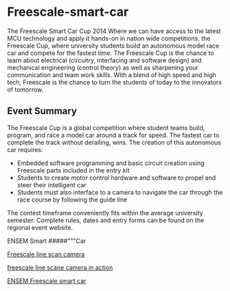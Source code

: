 # Freescale-smart-car




The Freescale Smart Car Cup 2014 
Where we can have access to the latest MCU technology and apply it hands-on in nation wide competitions. 
the Freescale Cup, where university students build an autonomous model race car and compete for the fastest time. The Freescale Cup is the chance to learn about electrical (circuitry, interfacing and software design) and mechanical engineering (control theory) as well as sharpening your communication and team work skills. With a blend of high speed and high tech, Freescale is the chance to turn the students of today to the innovators of tomorrow.

## Event Summary


The Freescale Cup is a global competition where student teams build, program, and race a model car around a track for speed. The fastest car to complete the track without derailing, wins. The creation of this autonomous car requires:

 - Embedded software programming and basic circuit creation using Freescale parts included in the entry kit
 - Students to create motor control hardware and software to propel and steer their intelligent car
 - Students must also interface to a camera to navigate the car through the race course by following the guide line
 
The contest timeframe conveniently fits within the average university semester. Complete rules, dates and entry forms can be found on the regional event website.

ENSEM Smart #####"""Car



[Freescale line scan camera](https://www.youtube.com/watch?v=_w2yo6XW0MQ&list=PLcfeq6wCtEELe67sxG6RN3RJHucGlepwt&index=3)

[freescale line scane camera in action](https://www.youtube.com/watch?v=nnxwLogOIoI&list=PLcfeq6wCtEELe67sxG6RN3RJHucGlepwt&index=2)

[ENSEM Freescale smart car](https://www.youtube.com/watch?v=J3NDilqZybg&list=PLcfeq6wCtEELe67sxG6RN3RJHucGlepwt&index=1) 

